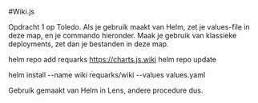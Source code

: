 #Wiki.js

Opdracht 1 op Toledo. Als je gebruik maakt van Helm, zet je values-file in deze map, en je commando hieronder. Maak je gebruik van klassieke deployments, zet dan je bestanden in deze map.

helm repo add requarks https://charts.js.wiki
helm repo update

helm install --name wiki requarks/wiki --values values.yaml

Gebruik gemaakt van Helm in Lens, andere procedure dus.
